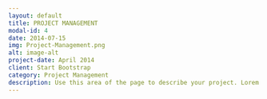 ```yaml
---
layout: default
title: PROJECT MANAGEMENT
modal-id: 4
date: 2014-07-15
img: Project-Management.png
alt: image-alt
project-date: April 2014
client: Start Bootstrap
category: Project Management
description: Use this area of the page to describe your project. Lorem ipsum dolor sit amet, consectetur adipisicing elit. Mollitia neque assumenda ipsam nihil, molestias magnam, recusandae quos quis inventore quisquam velit asperiores, vitae? Reprehenderit soluta, eos quod consequuntur itaque. Nam.
---
```

